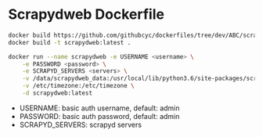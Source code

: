 # Scrapydweb Dockerfile

```bash
docker build https://github.com/githubcyc/dockerfiles/tree/dev/ABC/scrapydweb scrapydweb:latest
docker build -t scrapydweb:latest . 

docker run --name scrapydweb -e USERNAME <username> \
    -e PASSWORD <password> \
    -e SCRAPYD_SERVERS <servers> \
    -v /data/scrapydweb_data:/usr/local/lib/python3.6/site-packages/scrapydweb/data \
    -v /etc/timezone:/etc/timezone \
    -d scrapydweb:latest
```

- USERNAME: basic auth username, default: admin
- PASSWORD: basic auth password, default: admin
- SCRAPYD_SERVERS: scrapyd servers
